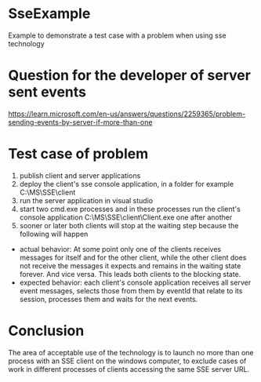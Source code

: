 # SseExample
Example to demonstrate a test case with a problem when using sse technology

# Question for the developer of server sent events 
https://learn.microsoft.com/en-us/answers/questions/2259365/problem-sending-events-by-server-if-more-than-one

# Test case of problem
1) publish client and server applications
2) deploy the client's sse console application, in a folder for example C:\MS\SSE\client
3) run the server application in visual studio
4) start two cmd.exe processes and in these processes run the client's console application C:\MS\SSE\client\Client.exe one after another
5) sooner or later both clients will stop at the waiting step because the following will happen
- actual behavior: At some point only one of the clients receives messages for itself and for the other client, while the other client does not receive the messages it expects and remains in the waiting state forever. And vice versa. This leads both clients to the blocking state.
- expected behavior: each client's console application receives all server event messages, selects those from them by eventId that relate to its session, processes them and waits for the next events.

# Conclusion
The area of ​​acceptable use of the technology is to launch no more than one process with an SSE client on the windows computer, to exclude cases of work in different processes of clients accessing the same SSE server URL.

